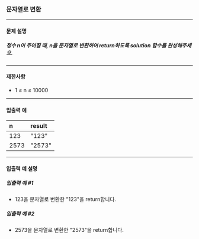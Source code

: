 ### 문자열로 변환

***

#### 문제 설명
##### 정수 n이 주어질 때, n을 문자열로 변환하여 return하도록 solution 함수를 완성해주세요.

***

#### 제한사항
* 1 ≤ n ≤ 10000

***

#### 입출력 예
n	|result|
|:--|:--
123	|"123" |
2573|"2573"|

***

#### 입출력 예 설명
##### 입출력 예 #1
* 123을 문자열로 변환한 "123"을 return합니다.

##### 입출력 예 #2
* 2573을 문자열로 변환한 "2573"을 return합니다.